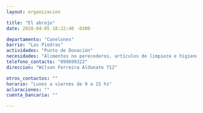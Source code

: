 ```yaml
---
layout: organizacion

title: "El abrojo"
date: 2020-04-05 18:22:40 -0300

departamento: "Canelones"
barrio: "Las Piedras"
actividades: "Punto de Donación"
necesidades: "Alimentos no perecederos, artículos de limpieza e higiene personal y del hogar"
telefono_contacto: "099699322"
direccion: "Wilson Ferreira Aldunate 712"

otros_contactos: ""
horario: "Lunes a viernes de 9 a 15 hs"
aclaraciones: ""
cuenta_bancaria: ""

---
```


